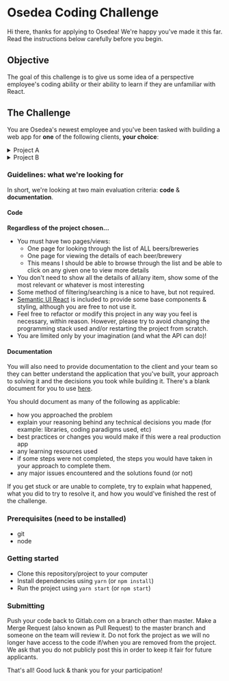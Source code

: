# Osedea Coding Challenge

Hi there, thanks for applying to Osedea! We're happy you've made it this far. Read the instructions below carefully before you begin.

## Objective

The goal of this challenge is to give us some idea of a perspective employee's coding ability or their ability to learn if they are unfamiliar with React.

## The Challenge

You are Osedea's newest employee and you've been tasked with building a web app for **one** of the following clients, **your choice**:

<details>
<summary>Project A</summary>

The client wants to create a web app that allows users to browse and view breweries. They have proposed using [this API](https://www.openbrewerydb.org/).

</details>


<details>
<summary>Project B</summary>

The client wants to create a web app that allows users to browse and view beer. They have proposed using [this API](https://punkapi.com/documentation/v2).

</details>

### Guidelines: what we're looking for

In short, we're looking at two main evaluation criteria: **code** & **documentation**.

#### Code

**Regardless of the project chosen...**
- You must have two pages/views:
    - One page for looking through the list of ALL beers/breweries
    - One page for viewing the details of each beer/brewery
    - This means I should be able to browse through the list and be able to click on any given one to view more details
- You don't need to show all the details of all/any item, show some of the most relevant or whatever is most interesting
- Some method of filtering/searching is a nice to have, but not required.
- [Semantic UI React](https://react.semantic-ui.com/) is included to provide some base components & styling, although you are free to not use it.
- Feel free to refactor or modify this project in any way you feel is necessary, within reason. However, please try to avoid changing the programming stack used and/or restarting the project from scratch.
- You are limited only by your imagination (and what the API can do)!

#### Documentation

You will also need to provide documentation to the client and your team so they can better understand the application that you've built, your approach to solving it and the decisions you took while building it. There's a blank document for you to use [here](./docs/Submission.md).

You should document as many of the following as applicable:
- how you approached the problem
- explain your reasoning behind any technical decisions you made (for example: libraries, coding paradigms used, etc)
- best practices or changes you would make if this were a real production app
- any learning resources used
- if some steps were not completed, the steps you would have taken in your approach to complete them.
- any major issues encountered and the solutions found (or not)

If you get stuck or are unable to complete, try to explain what happened, what you did to try to resolve it, and how you would've finished the rest of the challenge.

### Prerequisites (need to be installed)

  - git
  - node

### Getting started

  - Clone this repository/project to your computer
  - Install dependencies using `yarn` (or `npm install`)
  - Run the project using `yarn start` (or `npm start`)

### Submitting

Push your code back to Gitlab.com on a branch other than master. Make a Merge Request (also known as Pull Request) to the master branch and someone on the team will review it. Do not fork the project as we will no longer have access to the code if/when you are removed from the project. We ask that you do not publicly post this in order to keep it fair for future applicants.

That's all! Good luck & thank you for your participation!
